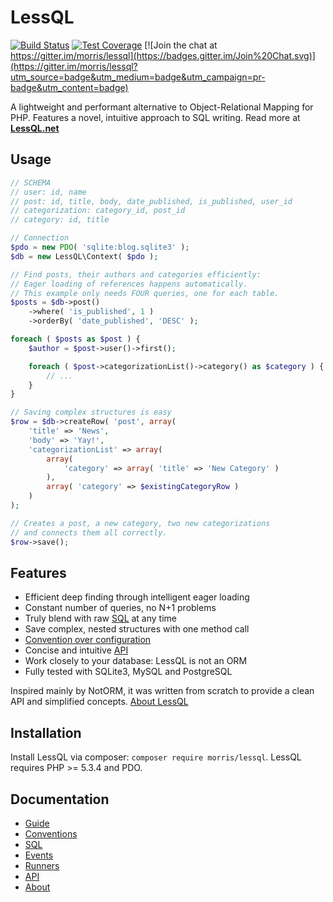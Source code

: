 # LessQL

[![Build Status](https://travis-ci.org/morris/lessql.svg?branch=master)](https://travis-ci.org/morris/lessql)
[![Test Coverage](https://codeclimate.com/github/morris/lessql/badges/coverage.svg)](https://codeclimate.com/github/morris/lessql/coverage)
[![Join the chat at https://gitter.im/morris/lessql](https://badges.gitter.im/Join%20Chat.svg)](https://gitter.im/morris/lessql?utm_source=badge&utm_medium=badge&utm_campaign=pr-badge&utm_content=badge)

A lightweight and performant alternative to Object-Relational Mapping for PHP.
Features a novel, intuitive approach to SQL writing.
Read more at __[LessQL.net](http://lessql.net)__


## Usage

```php
// SCHEMA
// user: id, name
// post: id, title, body, date_published, is_published, user_id
// categorization: category_id, post_id
// category: id, title

// Connection
$pdo = new PDO( 'sqlite:blog.sqlite3' );
$db = new LessQL\Context( $pdo );

// Find posts, their authors and categories efficiently:
// Eager loading of references happens automatically.
// This example only needs FOUR queries, one for each table.
$posts = $db->post()
	->where( 'is_published', 1 )
	->orderBy( 'date_published', 'DESC' );

foreach ( $posts as $post ) {
	$author = $post->user()->first();

	foreach ( $post->categorizationList()->category() as $category ) {
		// ...
	}
}

// Saving complex structures is easy
$row = $db->createRow( 'post', array(
	'title' => 'News',
	'body' => 'Yay!',
	'categorizationList' => array(
		array(
			'category' => array( 'title' => 'New Category' )
		),
		array( 'category' => $existingCategoryRow )
	)
);

// Creates a post, a new category, two new categorizations
// and connects them all correctly.
$row->save();
```


## Features

- Efficient deep finding through intelligent eager loading
- Constant number of queries, no N+1 problems
- Truly blend with raw [SQL](docs/sql.md) at any time
- Save complex, nested structures with one method call
- [Convention over configuration](docs/conventions.md)
- Concise and intuitive [API](docs/api.md)
- Work closely to your database: LessQL is not an ORM
- Fully tested with SQLite3, MySQL and PostgreSQL

Inspired mainly by NotORM, it was written from scratch to provide a clean API and simplified concepts. [About LessQL](docs/about.md)


## Installation

Install LessQL via composer: `composer require morris/lessql`.
LessQL requires PHP >= 5.3.4 and PDO.


## Documentation

- [Guide](docs/guide.md)
- [Conventions](docs/conventions.md)
- [SQL](docs/sql.md)
- [Events](docs/events.md)
- [Runners](docs/runners.md)
- [API](docs/api.md)
- [About](docs/about.md)
